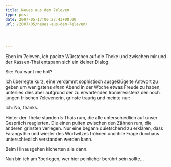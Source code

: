 ```yaml
---
title: Neues aus dem 7eleven
type: post
date: 2007-05-17T00:27:43+00:00
url: /2007/05/neues-aus-dem-7eleven/




---
```

Eben im 7eleven, ich packte Würstchen auf die Theke und zwischen mir und der Kassen-Thai entspann sich ein kleiner Dialog.

Sie: You want me hot?

Ich überlegte kurz, eine verdammt sophistisch ausgeklügelte Antwort zu geben um wenigstens _einen_ Abend in der Woche etwas Freude zu haben, unterlies dies aber aufgrund der zu erwartenden Ironieresistenz der noch jungen frischen 7elevenerin, grinste traurig und meinte nur:

Ich: No, thanks.

Hinter der Theke standen 5 Thais rum, die alle unterschiedlich auf unser Gespräch reagierten. Die einen pulten zwischen den Zähnen rum, die anderen grinsten verlegen. Nur eine begann quietschend zu erklären, dass Farangs hin und wieder des Wortwitzes fröhnen und ihre Frage durchaus unterschiedlich verstanden werden kann.

Beim Hinausgehen kicherten alle dann.

Nun bin ich am ?berlegen, wer hier peinlicher berührt sein sollte...
